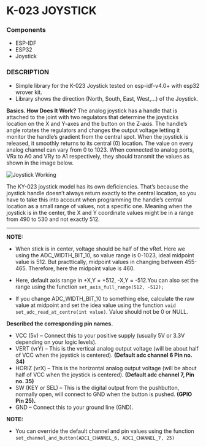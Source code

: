 # K-023 JOYSTICK 


### Components

* ESP-IDF
* ESP32
* Joystick

### DESCRIPTION

* Simple library for the K-023 Joystick tested on esp-idf-v4.0+ with esp32 wrover kit.
* Library shows the direction (North, South, East, West,...) of the Joystick.

**Basics. How Does It Work?**
The analog joystick has a handle that is attached to the joint with two regulators that determine the joysticks location on the X and Y-axes and the button on the Z-axis. The handle’s angle rotates the regulators and changes the output voltage letting it monitor the handle’s gradient from the central spot. When the joystick is released, it smoothly returns to its central (0) location. The value on every analog channel can vary from 0 to 1023. When connected to analog ports, VRx to A0 and VRy to A1 respectively, they should transmit the values as shown in the image below.

<img src="/home/horsemann/Desktop/WorkSpace/esp_idf_4.2/esp-idf/examples/sensor_codes_with_esp32/Joystick/Doc/Basics.jpg" alt="Joystick Working" />

The KY-023 joystick model has its own deficiencies. That’s because the joystick handle doesn’t always return exactly to the central location, so you have to take this into account when programming the handle’s central location as a small range of values, not a specific one. Meaning when the joystick is in the center, the X and Y coordinate values might be in a range from 490 to 530 and not exactly 512.

----------------------------------------------------------------------------------------
**NOTE:**


* When stick is in center, voltage should be half of the vRef. Here we using the ADC_WIDTH_BIT_10, so value range is 0-1023, ideal midpoint value is 512. But practtically, midpoint values in changing between 455-465. Therefore, here the midpoint value is 460.

* Here, default axis range in +X,Y = +512, -X,Y = -512.You can also set the range using the function `set_axis_full_range(512, -512);`


* If you change ADC_WIDTH_BIT_10 to something else, calculate the raw value at midpoint and set the idea value using the function `void set_adc_read_at_centre(int value)`. Value should not be 0 or NULL.

**Described the corresponding pin names.**

- VCC (5v) – Connect this to your positive supply (usually 5V or 3.3V depending on your logic levels).
- VERT (vrY) – This is the vertical analog output voltage (will be about half of VCC when the joystick is centered). **(Default adc channel 6 Pin no. 34)** 
- HORIZ (vrX) – This is the horizontal analog output voltage (will be about half of VCC when the joystick is centered).  **(Default adc channel 7, Pin no. 35)**
- SW (KEY or SEL) – This is the digital output from the pushbutton, normally open, will connect to GND when the button is pushed. **(GPIO Pin 25).**
- GND – Connect this to your ground line (GND).

**NOTE:**
* You can override the default channel and pin values using the function `set_channel_and_button(ADC1_CHANNEL_6, ADC1_CHANNEL_7, 25)` 




